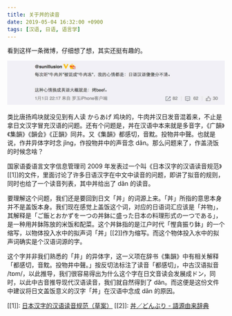 ```yaml
---
title: 关于丼的读音
date: 2019-05-04 16:32:00 +0900
tags: [汉语, 日语, 语言学]
---
```


看到这样一条微博，仔细想了想，其实还挺有趣的。

![Weibo Donburi](/assets/images/donburi-weibo.png)

类比唐扬鸡块就没见到有人读 からあげ 鸡块的，牛肉丼汉日发音混着来，不止是拿日文汉字冒充汉语的问题。还有个问题是，丼在汉语中本来就是多音字，《广韻》《集韻》《韻会》《正韻》同井。又《集韻》都感切，音黕。投物井中聲。也就是说，作井异体字时念 jǐng，作投物井中的声音念 dǎn。那么问题来了，作盖浇饭的时候念啥？

国家语委语言文字信息管理司 2009 年发表过一个叫《日本汉字的汉语读音规范》[[1]]的文件，里面讨论了许多日语汉字在中文中读音的问题，即讲了拟音的规则，同时也给了一个读音列表，其中丼给出了 dǎn 的读音。

要理解这个问题，我们还是要回到日文「丼」的词源上来。「丼」所指的意思本身并不是盖饭本身。我们现在感觉上盖饭这个词，对应的日语词汇应该是「丼物」，其解释是「ご飯とおかずを一つの丼鉢に盛った日本の料理形式の一つである」，是一种用丼鉢陈放的米饭和配菜。这个丼鉢指的是江户时代「慳貪振り鉢」的一个缩写，以物体投入水中的拟声词「丼」[[2]]作为缩写。而这个物体投入水中的拟声词确实是个汉语词源的字。

这个字并非我们熟悉的「井」的异体字，这一义项在辞书《集韻》中有相关解释「都感切，音黕。投物井中聲。」按反切法标注了读音「都感切」，中古汉语拟音 /tɒm/，以此推导，我们很容易得出为什么这个字在日文音读会发展成ドン，同时，以此中古音推导现代汉语读音，我们就自然得到了 dǎn。而这便是这份文件中建议将日文盖饭意义的汉字「丼」在汉语中念成 dǎn 的原因。

[[1]]: [日本汉字的汉语读音规范（草案）](http://www.moe.gov.cn/ewebeditor/uploadfile/2015/01/13/20150113090951346.pdf)
[[2]]: [丼／どんぶり - 語源由来辞典](http://gogen-allguide.com/to/donburi.html)

